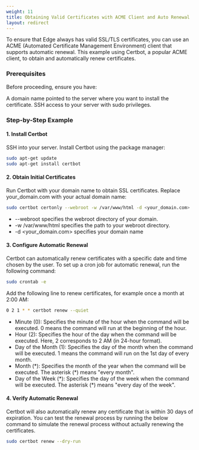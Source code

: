 ```yaml
---
weight: 11
title: Obtaining Valid Certificates with ACME Client and Auto Renewal
layout: redirect
---
```


To ensure that Edge always has valid SSL/TLS certificates, you can use an ACME (Automated Certificate Management Environment) client that supports automatic renewal. This example using Certbot, a popular ACME client, to obtain and automatically renew certificates.

### Prerequisites
Before proceeding, ensure you have:

A domain name pointed to the server where you want to install the certificate.
SSH access to your server with sudo privileges.

### Step-by-Step Example

#### 1. Install Certbot

SSH into your server.
Install Certbot using the package manager:

```bash
sudo apt-get update
sudo apt-get install certbot
```

#### 2. Obtain Initial Certificates

Run Certbot with your domain name to obtain SSL certificates. Replace your_domain.com with your actual domain name:

```bash
sudo certbot certonly --webroot -w /var/www/html -d <your_domain.com>
```

* --webroot specifies the webroot directory of your domain.
* -w /var/www/html specifies the path to your webroot directory.
* -d <your_domain.com> specifies your domain name

#### 3. Configure Automatic Renewal

Certbot can automatically renew certificates with a specific date and time chosen by the user. To set up a cron job for automatic renewal, run the following command:

```bash
sudo crontab -e
```
Add the following line to renew certificates, for example once a month at 2:00 AM:

```bash
0 2 1 * * certbot renew --quiet
```

* Minute (0): Specifies the minute of the hour when the command will be executed. 0 means the command will run at the beginning of the hour.
* Hour (2): Specifies the hour of the day when the command will be executed. Here, 2 corresponds to 2 AM (in 24-hour format).
* Day of the Month (1): Specifies the day of the month when the command will be executed. 1 means the command will run on the 1st day of every month.
* Month (\*): Specifies the month of the year when the command will be executed. The asterisk (\*) means "every month".
* Day of the Week (\*): Specifies the day of the week when the command will be executed. The asterisk (\*) means "every day of the week".

#### 4. Verify Automatic Renewal

Certbot will also automatically renew any certificate that is within 30 days of expiration. You can test the renewal process by running the below command to simulate the renewal process without actually renewing the certificates.

```bash
sudo certbot renew --dry-run
```
